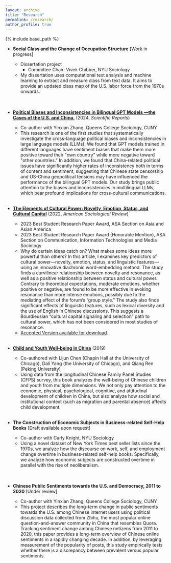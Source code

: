 ```yaml
---
layout: archive
title: "Research"
permalink: /research/
author_profile: true
---
```


{% include base_path %}
  * **Social Class and the Change of Occupation Structure** [Work in progress]  
      * Dissertation project
          * Committee Chair: Vivek Chibber, NYU Sociology
      * My dissertation uses computational text analysis and machine learning to extract and measure class from text data. It aims to provide an updated class map of the U.S. labor force from the 1970s onwards.  
<br/><br/>

  * **[Political Biases and Inconsistencies in Bilingual GPT Models —the Cases of the U.S. and China.](https://doi.org/10.1038/s41598-024-76395-w)** (2024, *Scientific Reports*) 
      * Co-author with Yinxian Zhang, Queens College Sociology, CUNY
      * This research is one of the first studies that systematically investigate the cross-language political biases and inconsistencies in large language models (LLMs). We found that GPT models trained in different languages have sentiment biases that make them more positive toward their "own country" while more negative toward "other countries." In addition, we found that China-related political issues have significantly higher rates of inconsistency both in terms of content and sentiment, suggesting that Chinese state censorship and US-China geopolitical tensions may have influenced the performance of the bilingual GPT models. Our study brings public attention to the biases and inconsistencies in multilingual LLMs, which bear profound implications for cross-cultural communications.
<br/><br/> 

  * **[The Elements of Cultural Power: Novelty, Emotion, Status, and Cultural Capital](https://journals.sagepub.com/doi/full/10.1177/00031224221123030)** (2022, *American Sociological Review*) 
      * 2023 Best Student Research Paper Award, ASA Section on Asia and Asian America
      * 2023 Best Student Research Paper Award (Honorable Mention), ASA Section on Communication, Information Technologies and Media Sociology
      * Why do certain ideas catch on? What makes some ideas more powerful than others? In this article, I examines key predictors of cultural power—novelty, emotion, status, and linguistic features—using an innovative diachronic word-embedding method. The study finds a curvilinear relationship between novelty and resonance, as well as a positive relationship between status and cultural power. Contrary to theoretical expectations, moderate emotions, whether positive or negative, are found to be more effective in evoking resonance than more intense emotions, possibly due to the mediating effect of the forum’s “group style.” The study also finds significant effects of linguistic features, such as lexical diversity and the use of English in Chinese discussions. This suggests a Bourdieusian “cultural capital signaling and selection” path to cultural power, which has not been considered in most studies of resonance.  
      * [Accepted Version available for download](https://di-zhou.github.io/files/Zhou_elements_of_cultural_power_accepted_forshare.pdf). 
<br/><br/>       

  * **[Child and Youth Well-being in China](https://www.routledge.com/Child-and-Youth-Well-being-in-China/Chen-Yang-Zhou-Ren/p/book/9780367670368)** (2019)   
      * Co-authored with Lijun Chen (Chapin Hall at the University of Chicago), Dali Yang (the University of Chicago), and Qiang Ren (Peking University)
      * Using data from the longitudinal Chinese Family Panel Studies (CFPS) survey, this book analyzes the well-being of Chinese children and youth from multiple dimensions. We not only pay attention to the economic, physical, psychological, cognitive, and attitudinal development of children in China, but also analyze how social and institutional context (such as migration and parental absence) affects child development.
<br/><br/>  

  * **The Construction of Economic Subjects in Business-related Self-Help Books** [Draft available upon request]  
      * Co-author with Carly Knight, NYU Sociology
      * Using a novel dataset of New York Times best seller lists since the 1970s, we analyze how the discourse on work, self, and employment change overtime in business-related self-help books. Specifically, we analyze how economic subjects are constructed overtime in parallel with the rise of neoliberalism.   
<br/><br/>

  * **Chinese Public Sentiments towards the U.S. and Democracy, 2011 to 2020** [Under review] 
      * Co-author with Yinxian Zhang, Queens College Sociology, CUNY
      * This project describes the long-term change in public sentiments towards the U.S. among Chinese internet users using political discussion data collected from Zhihu, the most popular online question-and-answer community in China that resembles Quora. Tracking sentiment change among Chinese netizens from 2011 to 2020, this paper provides a long-term overview of Chinese online sentiments in a rapidly changing decade. In addition, by leveraging measurement of the popularity of posts, this study empirically tests whether there is a discrepancy between prevalent versus popular sentiments.  
<br/><br/>

 
